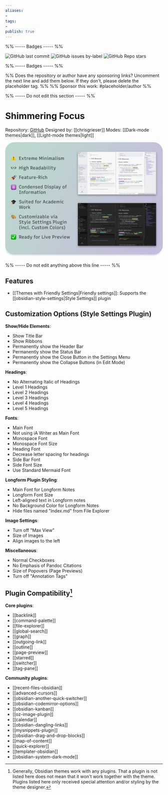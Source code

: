 ```yaml
---
aliases:
- 
tags: 
- 
publish: true
---
```


%% ----- Badges ----- %%

![GitHub last commit](https://img.shields.io/github/last-commit/chrisgrieser/shimmering-focus?color=573E7A&label=last%20update&logo=github&style=for-the-badge)
![GitHub issues by-label](https://img.shields.io/github/issues/chrisgrieser/shimmering-focus/help%20wanted?color=573E7A&logo=github&style=for-the-badge) 
![GitHub Repo stars](https://img.shields.io/github/stars/chrisgrieser/shimmering-focus?color=573E7A&logo=github&style=for-the-badge)

%% ----- Badges ----- %%

%% Does the repository or author have any sponsoring links? Uncomment the next line and add them below. If they don't, please delete the placeholder tag. %%
%% Sponsor this work: #placeholder/author %%

%% ----- Do not edit this section ----- %%

# Shimmering Focus

Repository: [GitHub](https://github.com/chrisgrieser/shimmering-focus)
Designed by: [[chrisgrieser]]
Modes: [[Dark-mode themes|dark]], [[Light-mode themes|light]]



![screenshot](https://github.com/chrisgrieser/shimmering-focus/raw/main/dual-theme-screenshot.png)

%% ----- Do not edit anything above this line ----- %% 

## Features

- [[Themes with Friendly Settings|Friendly settings]]: Supports the [[obsidian-style-settings|Style Settings]] plugin

## Customization Options (Style Settings Plugin) 

**Show/Hide Elements**: 
- Show Title Bar
- Show Ribbons
- Permanently show the Header Bar
- Permanently show the Status Bar
- Permanently show the Close Button in the Settings Menu
- Permanently show the Collapse Buttons (in Edit Mode)

**Headings**: 
- No Alternating Italic of Headings
- Level 1 Headings
- Level 2 Headings
- Level 3 Headings
- Level 4 Headings
- Level 5 Headings

**Fonts**: 
- Main Font
- Not using iA Writer as Main Font
- Monospace Font
- Monospace Font Size
- Heading Font
- Decrease letter spacing for headings
- Side Bar Font
- Side Font Size
- Use Standard Mermaid Font

**Longform Plugin Styling**: 
- Main Font for Longform Notes
- Longform Font Size
- Left-aligned text in Longform notes
- No Background Color for Longform Notes
- Hide files named "Index.md" from File Explorer

**Image Settings**: 
- Turn off "Max View"
- Size of Images
- Align images to the left

**Miscellaneous**: 
- Normal Checkboxes
- No Emphasis of Pandoc Citations
- Size of Popovers (Page Previews)
- Turn off "Annotation Tags"

## Plugin Compatibility[^1]

**Core plugins**:
- [[backlink]]
- [[command-palette]]
- [[file-explorer]]
- [[global-search]]
- [[graph]]
- [[outgoing-link]]
- [[outline]]
- [[page-preview]]
- [[starred]]
- [[switcher]]
- [[tag-pane]]

**Community plugins**:
- [[recent-files-obsidian]]
- [[advanced-cursors]]
- [[obsidian-another-quick-switcher]]
- [[obsidian-codemirror-options]]
- [[obsidian-kanban]]
- [[oz-image-plugin]]
- [[calendar]]
- [[obsidian-dangling-links]]
- [[mysnippets-plugin]]
- [[obsidian-drag-and-drop-blocks]]
- [[map-of-content]]
- [[quick-explorer]]
- [[templater-obsidian]]
- [[obsidian-system-dark-mode]]

[^1]: Generally, Obsidian themes work with any plugins. That a plugin is not listed here does not mean that it won't work together with the theme. Plugins listed here only received special attention and/or styling by the theme designer.
